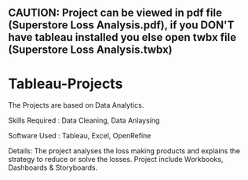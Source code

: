 ## CAUTION: Project can be viewed in pdf file (Superstore Loss Analysis.pdf), if you DON'T have tableau installed you else open twbx file (Superstore Loss Analysis.twbx) 
 
# Tableau-Projects

The Projects are based on Data Analytics.

Skills Required : Data Cleaning, Data Anlaysing 

Software Used : Tableau, Excel, OpenRefine 

Details: The project analyses the loss making products and explains the strategy to reduce or solve the losses.  Project include Workbooks, Dashboards & Storyboards.
              
